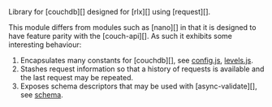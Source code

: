 Library for [couchdb][] designed for [rlx][] using [request][].

This module differs from modules such as [nano][] in that it is designed to have feature parity with the [couch-api][]. As such it exhibits some interesting behaviour:

1. Encapsulates many constants for [couchdb][], see [config.js](/config.js), [levels.js](/levels.js).
2. Stashes request information so that a history of requests is available and the last request may be repeated.
3. Exposes schema descriptors that may be used with [async-validate][], see [schema](/lib/schema).
